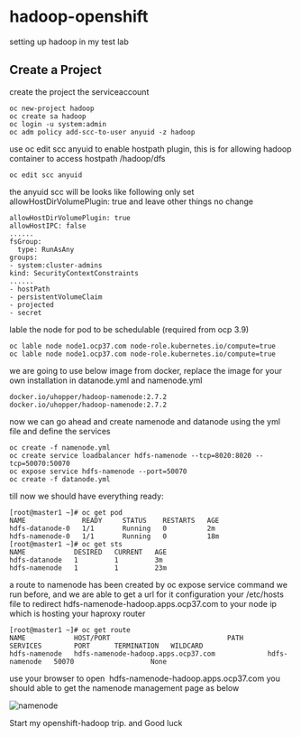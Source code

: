 # hadoop-openshift
setting up hadoop in my test lab


## Create a Project
create the project the serviceaccount
```shell
oc new-project hadoop
oc create sa hadoop
oc login -u system:admin
oc adm policy add-scc-to-user anyuid -z hadoop
```
use oc edit scc anyuid to enable hostpath plugin,  this is for allowing hadoop container to access hostpath /hadoop/dfs
```shell
oc edit scc anyuid
```
the anyuid scc will be looks like following
only  set allowHostDirVolumePlugin: true and leave other things no change

```shell
allowHostDirVolumePlugin: true
allowHostIPC: false
......
fsGroup:
  type: RunAsAny
groups:
- system:cluster-admins
kind: SecurityContextConstraints
......
- hostPath
- persistentVolumeClaim
- projected
- secret
```

lable the node for pod to be schedulable (required from ocp 3.9)
```shell
oc lable node node1.ocp37.com node-role.kubernetes.io/compute=true 
oc lable node node1.ocp37.com node-role.kubernetes.io/compute=true 
```

we are going to use below image from docker,  replace the image for your own installation in datanode.yml and namenode.yml  
```shell
docker.io/uhopper/hadoop-namenode:2.7.2
docker.io/uhopper/hadoop-namenode:2.7.2
```
now we can go ahead and create namenode and datanode using the yml file and define the services
```shell
oc create -f namenode.yml
oc create service loadbalancer hdfs-namenode --tcp=8020:8020 --tcp=50070:50070
oc expose service hdfs-namenode --port=50070
oc create -f datanode.yml
```

till now we should have everything ready:
```shell
[root@master1 ~]# oc get pod
NAME              READY     STATUS    RESTARTS   AGE
hdfs-datanode-0   1/1       Running   0          2m
hdfs-namenode-0   1/1       Running   0          18m
[root@master1 ~]# oc get sts
NAME            DESIRED   CURRENT   AGE
hdfs-datanode   1         1         3m
hdfs-namenode   1         1         23m
```

a route to namenode has been created by oc expose service command we run before, and we are able to get a url for it
configuration your /etc/hosts file to redirect hdfs-namenode-hadoop.apps.ocp37.com to your node ip which is hosting your haproxy router
```shell
[root@master1 ~]# oc get route
NAME            HOST/PORT                             PATH      SERVICES        PORT      TERMINATION   WILDCARD
hdfs-namenode   hdfs-namenode-hadoop.apps.ocp37.com             hdfs-namenode   50070                   None
```

use your browser to open  hdfs-namenode-hadoop.apps.ocp37.com   you should able to get the namenode management page as below

![namenode](https://github.com/hydracz/hadoop-openshift/blob/master/namenode.png)

Start my openshift-hadoop trip.  and Good luck

